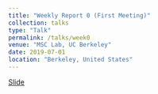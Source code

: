 ```yaml
---
title: "Weekly Report 0 (First Meeting)"
collection: talks
type: "Talk"
permalink: /talks/week0
venue: "MSC Lab, UC Berkeley"
date: 2019-07-01
location: "Berkeley, United States"
---
```


[Slide](http://jiaxiaosong.github.io/files/week0_talk.pdf)